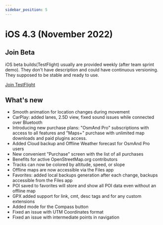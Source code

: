 ```yaml
---
sidebar_position: 5
---
```


# iOS 4.3 (November 2022)

## Join Beta

iOS beta builds(TestFlight) usually are provided weekly (after team sprint demo). They don't have description and could have continuous versioning. They supposed to be stable and ready to use.

<div>
  <a class="button button--active" href="https://testflight.apple.com/join/7poGNCKy">Join TestFlight</a>
</div>

## What's new

<!-- [Read the release article](https://osmand.net/blog/osmand-ios-4-3-released) -->

* Smooth animation for location changes during movement
* CarPlay: added lanes, 2.5D view, fixed sound issues while connected over Bluetooth
* Introducing new purchase plans: "OsmAnd Pro" subscriptions with access to all features and "Maps+" purchase with unlimited map downloads and paid plugins access.
* Added Cloud backup and Offline Weather forecast for OsmAnd Pro users
* New convenient ”Purchase" screen with the list of all purchases
* Benefits for active OpenStreetMap.org contributors
* Tracks can now be colored by altitude, speed, or slope
* Offline maps are now accessible via the Files app
* Favorites: added local backups generation after each change, backups accessible from the Files app
* POI saved to favorites will store and show all POI data even without an offline map
* GPX added support for link, cmt, desc tags and for any custom extensions
* Added mode for the Compass button
* Fixed an issue with UTM Coordinates format
* Fixed an issue with intermediate points in navigation
